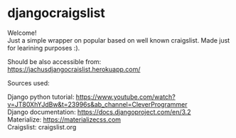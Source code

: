 # djangocraigslist

Welcome! <br />
Just a simple wrapper on popular based on well known craigslist. Made just for learining purposes :).

Should be also accessible from:
https://jachusdjangocraislist.herokuapp.com/

Sources used:

Django python tutorial: https://www.youtube.com/watch?v=JT80XhYJdBw&t=23996s&ab_channel=CleverProgrammer <br />
Django documentation: https://docs.djangoproject.com/en/3.2 <br />
Materialize: https://materializecss.com <br />
Craigslist: craigslist.org <br />
